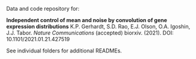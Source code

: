 Data and code repository for:

**Independent control of mean and noise by convolution of gene expression distributions**
K.P. Gerhardt, S.D. Rao, E.J. Olson, O.A. Igoshin, J.J. Tabor. *Nature Communications* (accepted) biorxiv. (2021). DOI: 10.1101/2021.01.21.427519

See individual folders for additional READMEs.
